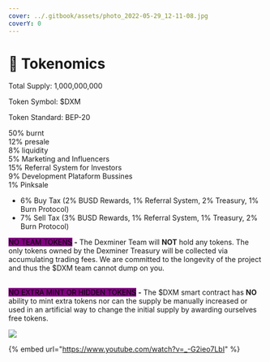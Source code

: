 ```yaml
---
cover: ../.gitbook/assets/photo_2022-05-29_12-11-08.jpg
coverY: 0
---
```


# 🚀 Tokenomics

Total Supply: 1,000,000,000

Token Symbol: $DXM

Token Standard: BEP-20

50% burnt \
12% presale \
8% liquidity \
5% Marketing and Influencers \
15% Referral System for Investors \
9% Development Plataform Bussines \
1% Pinksale

* 6% Buy Tax (2% BUSD Rewards, 1% Referral System, 2% Treasury, 1% Burn Protocol)
* 7% Sell Tax (3% BUSD Rewards, 1% Referral System, 1% Treasury, 2% Burn Protocol)

<mark style="background-color:purple;">NO TEAM TOKENS</mark> **-** The Dexminer Team will **NOT** hold any tokens. The only tokens owned by the Dexminer Treasury will be collected via accumulating trading fees. We are committed to the longevity of the project and thus the $DXM team cannot dump on you.

\
<mark style="background-color:purple;">NO EXTRA MINT OR HIDDEN TOKENS</mark> **-** The $DXM smart contract has **NO** ability to mint extra tokens nor can the supply be manually increased or used in an artificial way to change the initial supply by awarding ourselves free tokens.&#x20;

![](../.gitbook/assets/photo\_2022-06-07\_18-43-13.jpg)



{% embed url="https://www.youtube.com/watch?v=_-G2ieo7LbI" %}
